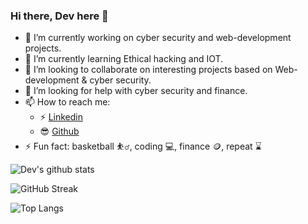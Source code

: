 ### Hi there, Dev here 👋

- 🔭 I’m currently working on cyber security and web-development projects.
- 🌱 I’m currently learning Ethical hacking and IOT.
- 👯 I’m looking to collaborate on interesting projects based on Web-development & cyber security.
- 🤔 I’m looking for help with cyber security and finance.
- 📫 How to reach me: 
  - :zap: [Linkedin](www.linkedin.com/in/dev-chapatwala-developer)
  - :sunglasses: [Github](https://github.com/dev-chapatwala)
- ⚡ Fun fact: basketball :basketball_man:, coding :computer:, finance :coin:, repeat ⌛


![Dev's github stats](https://github-readme-stats.vercel.app/api?username=dev-chapatwala&count_private=true&show_icons=true&theme=tokyonight&hide_rank=false)


![GitHub Streak](https://streak-stats.demolab.com/?user=dev-chapatwala&theme=dark)


![Top Langs](https://github-readme-stats.vercel.app/api/top-langs/?username=dev-chapatwala&layout=compact)
